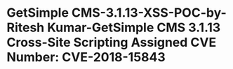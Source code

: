 # GetSimple CMS-3.1.13-XSS-POC-by-Ritesh Kumar-GetSimple CMS 3.1.13 Cross-Site Scripting Assigned CVE Number: CVE-2018-15843

